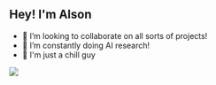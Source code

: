 ## Hey! I'm Alson
- 👯 I’m looking to collaborate on all sorts of projects!
- 🤔 I’m constantly doing AI research!
- 🥶 I'm just a chill guy
<picture>
 <img src="https://png.pngtree.com/png-vector/20241204/ourmid/pngtree-sunglasses-doge-meme-sticker-t-shirt-vector-cute-illustration-png-image_14579766.png">
</picture>
